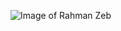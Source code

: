 ![Image of Rahman Zeb](https://pbs.twimg.com/profile_images/1147585707348758528/rqIjX8-s_400x400.png)
